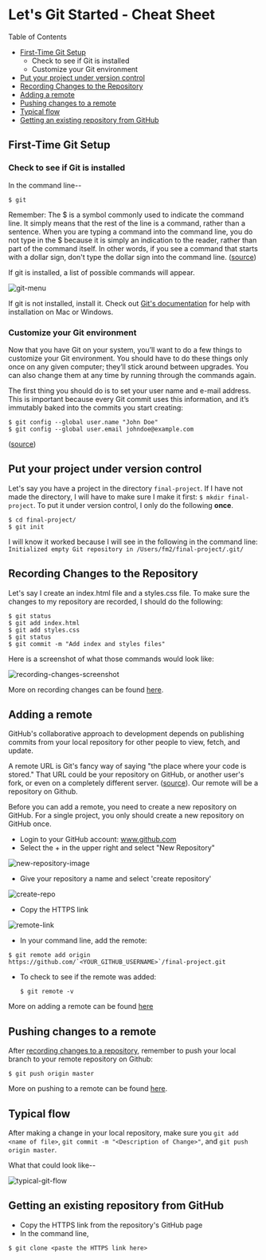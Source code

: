 # Let's Git Started - Cheat Sheet

Table of Contents

* [First-Time Git Setup](https://github.com/fma2/pcp-intro-web-development/blob/master/resources/git-started-cheat-sheet.md#first-time-git-setup)
  * Check to see if Git is installed
  * Customize your Git environment
* [Put your project under version control](https://github.com/fma2/pcp-intro-web-development/blob/master/resources/git-started-cheat-sheet.md#first-time-git-setup)
* [Recording Changes to the Repository](https://github.com/fma2/pcp-intro-web-development/blob/master/resources/git-started-cheat-sheet.md#recording-changes-to-the-repository)
* [Adding a remote](https://github.com/fma2/pcp-intro-web-development/blob/master/resources/git-started-cheat-sheet.md#adding-a-remote)
* [Pushing changes to a remote](https://github.com/fma2/pcp-intro-web-development/blob/master/resources/git-started-cheat-sheet.md#pushing-changes-to-a-remote)
* [Typical flow](https://github.com/fma2/pcp-intro-web-development/blob/master/resources/git-started-cheat-sheet.md#typical-flow)
* [Getting an existing repository from GitHub](https://github.com/fma2/pcp-intro-web-development/blob/master/resources/git-started-cheat-sheet.md#getting-an-existing-repository-from-github)

## First-Time Git Setup

### Check to see if Git is installed

In the command line--

```
$ git
```

Remember: The $ is a symbol commonly used to indicate the command line. It simply means that the rest of the line is a command, rather than a sentence. When you are typing a command into the command line, you do not type in the $ because it is simply an indication to the reader, rather than part of the command itself. In other words, if you see a command that starts with a dollar sign, don't type the dollar sign into the command line. ([source](http://www.davidbaumgold.com/tutorials/command-line/))

If git is installed, a list of possible commands will appear.

![git-menu](https://github.com/fma2/pcp-intro-web-development-2016/tree/0e4ab9336a163b1be8da969fb656b17a21895bc7/attachments/git-menu.png)

If git is not installed, install it. Check out [Git's documentation](https://git-scm.com/book/en/v2/Getting-Started-Installing-Git#Installing-on-Mac) for help with installation on Mac or Windows.

### Customize your Git environment

Now that you have Git on your system, you’ll want to do a few things to customize your Git environment. You should have to do these things only once on any given computer; they’ll stick around between upgrades. You can also change them at any time by running through the commands again.

The first thing you should do is to set your user name and e-mail address. This is important because every Git commit uses this information, and it’s immutably baked into the commits you start creating:

```
$ git config --global user.name "John Doe"
$ git config --global user.email johndoe@example.com
```

([source](https://git-scm.com/book/en/v2/Getting-Started-First-Time-Git-Setup))

## Put your project under version control

Let's say you have a project in the directory `final-project`. If I have not made the directory, I will have to make sure I make it first: `$ mkdir final-project`. To put it under version control, I only do the following **once**.

```
$ cd final-project/
$ git init
```

I will know it worked because I will see in the following in the command line: `Initialized empty Git repository in /Users/fm2/final-project/.git/`

## Recording Changes to the Repository

Let's say I create an index.html file and a styles.css file. To make sure the changes to my repository are recorded, I should do the following:

```
$ git status
$ git add index.html
$ git add styles.css
$ git status
$ git commit -m "Add index and styles files"
```

Here is a screenshot of what those commands would look like:

![recording-changes-screenshot](https://github.com/fma2/pcp-intro-web-development-2016/tree/0e4ab9336a163b1be8da969fb656b17a21895bc7/attachments/git-recording-changes-flow.png)

More on recording changes can be found [here](https://git-scm.com/book/en/v2/Git-Basics-Recording-Changes-to-the-Repository).

## Adding a remote

GitHub's collaborative approach to development depends on publishing commits from your local repository for other people to view, fetch, and update.

A remote URL is Git's fancy way of saying "the place where your code is stored." That URL could be your repository on GitHub, or another user's fork, or even on a completely different server. ([source](https://help.github.com/articles/about-remote-repositories/)). Our remote will be a repository on Github.

Before you can add a remote, you need to create a new repository on GitHub. For a single project, you only should create a new repository on GitHub once.

* Login to your GitHub account: www.github.com
* Select the + in the upper right and select "New Repository"

![new-repository-image](https://s3.amazonaws.com/external\_clips/attachments/59198/original/github-create-new-repository.png?1432284535)

* Give your repository a name and select 'create repository'

![create-repo](https://github.com/fma2/pcp-intro-web-development-2016/tree/0e4ab9336a163b1be8da969fb656b17a21895bc7/attachments/github-create-repo.png)

* Copy the HTTPS link

![remote-link](https://github.com/fma2/pcp-intro-web-development-2016/tree/0e4ab9336a163b1be8da969fb656b17a21895bc7/attachments/git-add-remote-link.png)

* In your command line, add the remote:

```
$ git remote add origin https://github.com/`<YOUR_GITHUB_USERNAME>`/final-project.git
```

*   To check to see if the remote was added:

    ```
    $ git remote -v
    ```

More on adding a remote can be found [here](https://help.github.com/articles/adding-a-remote/)

## Pushing changes to a remote

After [recording changes to a repository](https://github.com/fma2/pcp-intro-web-development/blob/master/resources/git-started-cheat-sheet.md#recording-changes-to-the-repository), remember to push your local branch to your remote repository on Github:

```
$ git push origin master
```

More on pushing to a remote can be found [here](https://help.github.com/articles/pushing-to-a-remote/).

## Typical flow

After making a change in your local repository, make sure you `git add <name of file>`, `git commit -m "<Description of Change>"`, and `git push origin master`.

What that could look like--

![typical-git-flow](https://github.com/fma2/pcp-intro-web-development-2016/tree/0e4ab9336a163b1be8da969fb656b17a21895bc7/attachments/typical-git-flow.png)

## Getting an existing repository from GitHub

* Copy the HTTPS link from the repository's GitHub page
* In the command line,&#x20;

```
$ git clone <paste the HTTPS link here>
```
